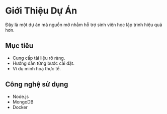 # Giới Thiệu Dự Án

Đây là một dự án mã nguồn mở nhằm hỗ trợ sinh viên học lập trình hiệu quả hơn.

## Mục tiêu
- Cung cấp tài liệu rõ ràng.
- Hướng dẫn từng bước cài đặt.
- Ví dụ minh hoạ thực tế.

## Công nghệ sử dụng
- Node.js
- MongoDB
- Docker
